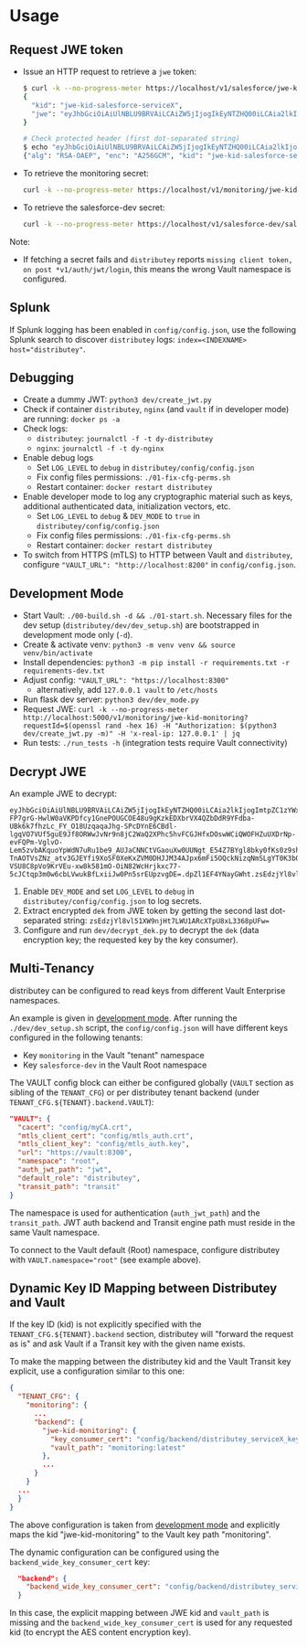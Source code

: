 # Usage
## Request JWE token
- Issue an HTTP request to retrieve a `jwe` token:
  ```bash
  $ curl -k --no-progress-meter https://localhost/v1/salesforce/jwe-kid-salesforce-serviceX?requestId=$(openssl rand -hex 16) -H "Authorization: $(python3 dev/create_jwt.py)" | jq
  {
    "kid": "jwe-kid-salesforce-serviceX",
    "jwe": "eyJhbGciOiAiUlNBLU9BRVAiLCAiZW5jIjogIkEyNTZHQ00iLCAia2lkIjogImp3ZS1raWQtc2FsZXNmb3JjZS1zZXJ2aWNlWCIsICJqdGkiOiAibm9uY2UifQ==.ZPlJ1ZIesHRu-RXcGHIqYrfun4sbZTi2DsTY5YS6citlzgFHPBlTlV-EGBPe5QU8ahjqL6X3KpC7iFgWIng2E43v844uI8jFTMJetwYdP3yU7ckdxw73IvaARuG_ZCB_1xpxfxy4GpLE-u5552jKI8bqjUuWeDTD-Nb9DfyTdA6YEK4atZ6q1mZFUpdewtl9oMEag40G_TUb-K0gtScYhiKWpbHnEvtfUzlAka4F8vrmtGI5GUM84dk_40r5YTT-db3z_uqFj2DzYvXgnPxpJK4k6okqUEWuPAf3gZKWY8ftKP5UbDDD5gnElPL1N72-HcSStn2WDtCjFK8dlLBUDNiOVrGVcAm9Pwt4Ae70XDi7708aGbhdZQ7kqib1V5tJKea088_r6LuuralGsMrYV-E3LY2Drxh73pXWTFVLT8SQ5ezUBeAavQl4NoBtd9j4Vw3tHxnMR6P9mZBFf82EaG4ms7DDgSPwHNsLh7It3HxnFDkGr7cituNlEwzIO0EB_MLLvM51TMQKAL6KO8g1MW7FAO5CXayoIwo-IeV9lqjAM8T8MLutDyrOZy9DXRM_zXMBwQyVnP7JAeMV-KLh6dEwUtm6o0zpxRwF9o0d-ZEwrnR4qe6VQOACeTeJaZlKTtoOvE2qG8tA6stvN2s--qTWK2h4IEEM9f5nBLyACHc=.NIwqi-yT54wS74e3.1pR8BPVAmxYy6m2DNlCa5eEAyhKOmfVzWnNQ_59pv10=.WxOpn6Vj3Ib0VYR16SHOCg=="
  }

  # Check protected header (first dot-separated string)
  $ echo "eyJhbGciOiAiUlNBLU9BRVAiLCAiZW5jIjogIkEyNTZHQ00iLCAia2lkIjogImtpZCIsICJqdGkiOiAibm9uY2UifQ==" | base64 -d
  {"alg": "RSA-OAEP", "enc": "A256GCM", "kid": "jwe-kid-salesforce-serviceX", "jti": "Caexaezieque6doowu6ohghahng6eidi"}
  ```
- To retrieve the monitoring secret:
  ```bash
  curl -k --no-progress-meter https://localhost/v1/monitoring/jwe-kid-monitoring?requestId=$(openssl rand -hex 16) -H "Authorization: $(python3 dev/create_jwt.py -m)" | jq
  ```
- To retrieve the salesforce-dev secret:
  ```bash
  curl -k --no-progress-meter https://localhost/v1/salesforce-dev/salesforce-dev?requestId=$(openssl rand -hex 16) -H "Authorization: $(python3 dev/create_jwt.py -d)" | jq
  ```

Note:
- If fetching a secret fails and `distributey` reports `missing client token, on post *v1/auth/jwt/login`, this means the wrong Vault namespace is configured.

## Splunk

If Splunk logging has been enabled in `config/config.json`, use the following Splunk search to discover `distributey` logs: `index=<INDEXNAME> host="distributey"`.

## Debugging
- Create a dummy JWT: `python3 dev/create_jwt.py`
- Check if container `distributey`, `nginx` (and `vault` if in developer mode) are running: `docker ps -a`
- Check logs:
  - `distributey`: `journalctl -f -t dy-distributey`
  - `nginx`: `journalctl -f -t dy-nginx`
- Enable debug logs
  - Set `LOG_LEVEL` to `debug` in `distributey/config/config.json`
  - Fix config files permissions: `./01-fix-cfg-perms.sh`
  - Restart container: `docker restart distributey`
- Enable developer mode to log any cryptographic material such as keys, additional authenticated data, initialization vectors, etc.
  - Set `LOG_LEVEL` to `debug` & `DEV_MODE` to `true` in `distributey/config/config.json`
  - Fix config files permissions: `./01-fix-cfg-perms.sh`
  - Restart container: `docker restart distributey`
- To switch from HTTPS (mTLS) to HTTP between Vault and `distributey`, configure `"VAULT_URL": "http://localhost:8200"` in `config/config.json`.

## Development Mode
- Start Vault: `./00-build.sh -d && ./01-start.sh`. Necessary files for the dev setup (`distributey/dev/dev_setup.sh`) are bootstrapped in development mode only (`-d`).
- Create & activate venv: `python3 -m venv venv && source venv/bin/activate`
- Install dependencies: `python3 -m pip install -r requirements.txt -r requirements-dev.txt`
- Adjust config: `"VAULT_URL": "https://localhost:8300"`
  - alternatively, add `127.0.0.1 vault` to `/etc/hosts`
- Run flask dev server: `python3 dev/dev_mode.py`
- Request JWE: `curl -k --no-progress-meter http://localhost:5000/v1/monitoring/jwe-kid-monitoring?requestId=$(openssl rand -hex 16) -H "Authorization: $(python3 dev/create_jwt.py -m)" -H 'x-real-ip: 127.0.0.1' | jq`
- Run tests: `./run_tests -h` (integration tests require Vault connectivity)

## Decrypt JWE
An example JWE to decrypt:
```
eyJhbGciOiAiUlNBLU9BRVAiLCAiZW5jIjogIkEyNTZHQ00iLCAia2lkIjogImtpZC1zYWxlc2ZvcmNlIiwgImp0aSI6ICIzNzQ4OTFiNjg2MmZhNGVjY2RmMzNiYTg5MDBjOWQ2ZSJ9.cNwudQ5B3yJTRsztSbxtKFzZetL_tPOR_343Y8ZU96jO6cgUPAozrraYN9JhOk8tSM-FP7grG-HwlW0aVKPDfcy1GnePOUGCOE48u9gKzkEDXbrVX4QZbDdR9YFdba-UBk6k7fhzLc_FY_O18UzqaqaJhg-SPcDYnE6CBdl-lgqVO7VUf5guE9Jf8ORWwJvNr9n8jC2WaQ2XPhc5hvFCGJHfxDOswWCiQWOFHZuUXDrNp-evFQPm-VglvO-Lem5zvbAKquoYpWdN7uRu1be9_AUJaCNNCtVGaouXw0UUNgt_E54Z7BYgl8bky0fKs0z9shIvya4cTuFvTQv4TuQtGig7d5F0sVXu5EHtdrpVAHtrxf38Fk_NCHvKzJ2uPHYINSincG-TnAOTVsZNz_atv3GJEYfi9XoSF0XeKxZVM0DHJJM34AJpx6mFi5OQckNizqNmSLgYT0K3b0ajUtAmgOeLpWw9nqZqeQaP0Q1YkdX9h_7gtN_OHrbpRYip9nG8h3d17kX1SZpGxMlDb_fxhIufKhGC9BT47zFvNgnFNRENlJXifXVOG5OsoTue8xeZvXmGOaIe3lHGf67R3nYM_zD-VSU8C8pVo9KrVEu-xw8k581mO-OiN82WcHrjkxc77-5cJCtqp3m0w6cbLVwukBfLxiiJw0Pn5srEUpzvgDE=.dpZl1EF4YNayGWht.zsEdzjYl8vl51XW9njHt7LWU1ARcXTpU8xL3368pUFw=.27vOkMxjnnhHN_Cp9xsveQ==¨
```

1. Enable `DEV_MODE` and set `LOG_LEVEL` to `debug` in `distributey/config/config.json` to log secrets.
2. Extract encrypted `dek` from JWE token by getting the second last dot-separated string: `zsEdzjYl8vl51XW9njHt7LWU1ARcXTpU8xL3368pUFw=`
3. Configure and run `dev/decrypt_dek.py` to decrypt the `dek` (data encryption key; the requested key by the key consumer).

## Multi-Tenancy

distributey can be configured to read keys from different Vault Enterprise namespaces.

An example is given in [development mode](#development-mode). After running the `./dev/dev_setup.sh` script, the `config/config.json` will have different keys configured in the following tenants:
* Key `monitoring` in the Vault "tenant" namespace
* Key `salesforce-dev` in the Vault Root namespace

The VAULT config block can either be configured globally (`VAULT` section as sibling of the `TENANT_CFG`) or per distributey tenant backend (under `TENANT_CFG.${TENANT}.backend.VAULT`):
```json
"VAULT": {
  "cacert": "config/myCA.crt",
  "mtls_client_cert": "config/mtls_auth.crt",
  "mtls_client_key": "config/mtls_auth.key",
  "url": "https://vault:8300",
  "namespace": "root",
  "auth_jwt_path": "jwt",
  "default_role": "distributey",
  "transit_path": "transit"
}
```

The namespace is used for authentication (`auth_jwt_path`) and the `transit_path`. JWT auth backend and Transit engine path must reside in the same Vault namespace.

To connect to the Vault default (Root) namespace, configure distributey with `VAULT.namespace="root"` (see example above).

## Dynamic Key ID Mapping between Distributey and Vault

If the key ID (kid) is not explicitly specified with the `TENANT_CFG.${TENANT}.backend` section, distributey will "forward the request as is" and ask Vault if a Transit key with the given name exists.

To make the mapping between the distributey kid and the Vault Transit key explicit, use a configuration similar to this one:
```json
{
  "TENANT_CFG": {
    "monitoring": {
      ...
      "backend": {
        "jwe-kid-monitoring": {
          "key_consumer_cert": "config/backend/distributey_serviceX_key_consumer.crt",
          "vault_path": "monitoring:latest"
        },
        ...
      }
    }
  ...
  }
}
```

The above configuration is taken from [development mode](#development-mode) and explicitly maps the kid "jwe-kid-monitoring" to the Vault key path "monitoring".

The dynamic configuration can be configured using the `backend_wide_key_consumer_cert` key:
```json
  "backend": {
    "backend_wide_key_consumer_cert": "config/backend/distributey_serviceX_key_consumer.crt",
  }
```

In this case, the explicit mapping between JWE kid and `vault_path` is missing and the `backend_wide_key_consumer_cert` is used for any requested kid (to encrypt the AES content encryption key).
